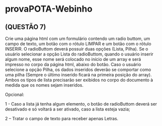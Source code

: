 # provaPOTA-Webinho


## (QUESTÃO 7)

Crie uma página html com um formulário contendo um radio buttom, um campo de texto, um botão com o rótulo LIMPAR e um botão com o rótulo INSERIR.
O radioButtom deverá possuir duas opções (Lista, Pilha). Se o usuário selecionar a opção Lista do radioButtom, quando o usuário inserir algum nome, esse nome será colocado no início de um array e será impresso no corpo da página html, abaixo do botão. Caso o usuário selecione a opção Pilha, os dados inseridos deverão se comportar como uma pilha (Sempre o último inserido ficará na primeira posição do array). Ambos os tipos de lista precisarão ser exibidos no corpo do documento à medida que os nomes sejam inseridos.

Opcional:

1 - Caso a lista já tenha algum elemento, o botão de radioButtom deverá ser desativado e só voltará a ser ativado, caso a lista esteja vazia;

2 – Tratar o campo de texto para receber apenas Letras.
